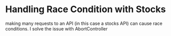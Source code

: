 # Handling Race Condition with Stocks

making many requests to an API (in this case a stocks API) can cause race conditions. I solve the issue with AbortController
